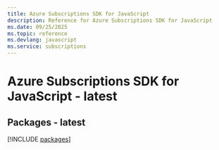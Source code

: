 ```yaml
---
title: Azure Subscriptions SDK for JavaScript
description: Reference for Azure Subscriptions SDK for JavaScript
ms.date: 09/25/2025
ms.topic: reference
ms.devlang: javascript
ms.service: subscriptions
---
```

# Azure Subscriptions SDK for JavaScript - latest
## Packages - latest
[!INCLUDE [packages](subscriptions-index.md)]